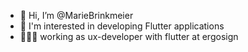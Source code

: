 - 👋 Hi, I’m @MarieBrinkmeier
- 💙 I'm interested in developing Flutter applications
- 👩🏽‍💻 working as ux-developer with flutter at ergosign

<!---
MarieBrinkmeier/MarieBrinkmeier is a ✨ special ✨ repository because its `README.md` (this file) appears on your GitHub profile.
You can click the Preview link to take a look at your changes.
--->
